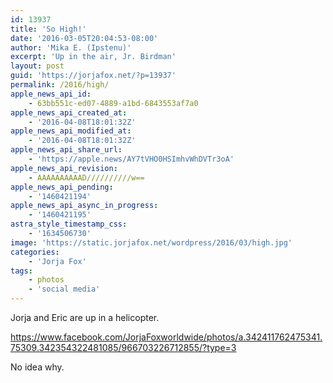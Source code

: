 ```yaml
---
id: 13937
title: 'So High!'
date: '2016-03-05T20:04:53-08:00'
author: 'Mika E. (Ipstenu)'
excerpt: 'Up in the air, Jr. Birdman'
layout: post
guid: 'https://jorjafox.net/?p=13937'
permalink: /2016/high/
apple_news_api_id:
    - 63bb551c-ed07-4889-a1bd-6843553af7a0
apple_news_api_created_at:
    - '2016-04-08T18:01:32Z'
apple_news_api_modified_at:
    - '2016-04-08T18:01:32Z'
apple_news_api_share_url:
    - 'https://apple.news/AY7tVHO0HSImhvWhDVTr3oA'
apple_news_api_revision:
    - AAAAAAAAAAD//////////w==
apple_news_api_pending:
    - '1460421194'
apple_news_api_async_in_progress:
    - '1460421195'
astra_style_timestamp_css:
    - '1634506730'
image: 'https://static.jorjafox.net/wordpress/2016/03/high.jpg'
categories:
    - 'Jorja Fox'
tags:
    - photos
    - 'social media'
---
```


Jorja and Eric are up in a helicopter.

https://www.facebook.com/JorjaFoxworldwide/photos/a.342411762475341.75309.342354322481085/966703226712855/?type=3

No idea why.